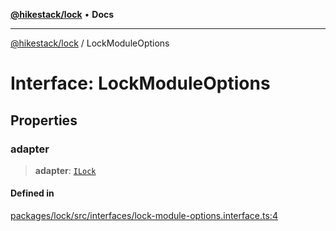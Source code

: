 [**@hikestack/lock**](/official/reference/lock/index.md) • **Docs**

***

[@hikestack/lock](/official/reference/lock/globals.md) / LockModuleOptions

# Interface: LockModuleOptions

## Properties

### adapter

> **adapter**: [`ILock`](/official/reference/lock/interfaces/ILock.md)

#### Defined in

[packages/lock/src/interfaces/lock-module-options.interface.ts:4](https://github.com/hikestack/hike/blob/c92ba77258ca8fade42047e4fbc66f1760864ed9/packages/lock/src/interfaces/lock-module-options.interface.ts#L4)
